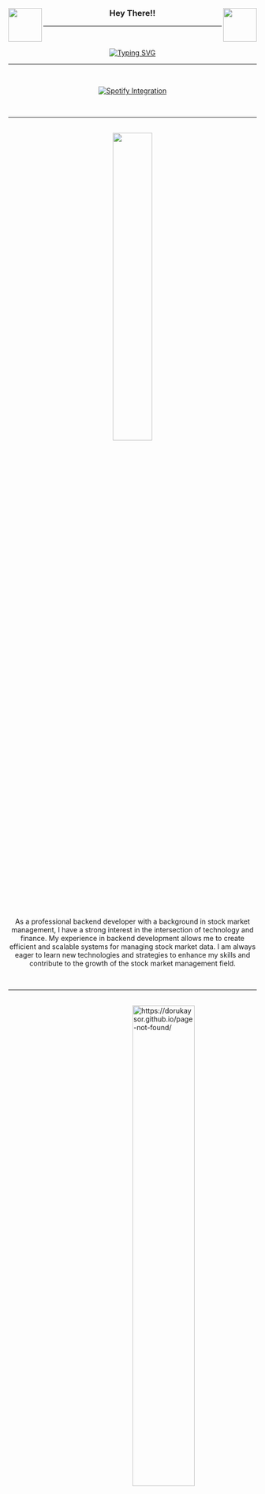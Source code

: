 <br>

<h3 align="center">

<img align="left" src="https://user-images.githubusercontent.com/74038190/213844263-a8897a51-32f4-4b3b-b5c2-e1528b89f6f3.png" height="68">
Hey There!!
<img align="right" src="https://user-images.githubusercontent.com/74038190/213844263-a8897a51-32f4-4b3b-b5c2-e1528b89f6f3.png" height="68">

</h2>

- - - -

<br>
<div align="center">

[![Typing SVG](https://readme-typing-svg.demolab.com?font=Times+New+Roman&size=30&pause=1000&center=true&vCenter=true&random=true&width=435&lines=DORUK+AYSOR;WEB+DEVELOPER;GRAPHICS+DESIGNER)](https://git.io/typing-svg)

</div>

- - - -

<br>
<div align="center">

[![Spotify Integration](https://spotify-github-profile.vercel.app/api/view?uid=6e4teps64skwfesh8uyapsgze&cover_image=true&theme=natemoo-re&show_offline=false&background_color=000000&interchange=false&bar_color=ffffff&bar_color_cover=true)](https://spotify-github-profile.vercel.app/api/view?uid=6e4teps64skwfesh8uyapsgze&redirect=true)

</div>
<br>

- - - -

<br>
<div align="center">

<img src="https://user-images.githubusercontent.com/74038190/213910845-af37a709-8995-40d6-be59-724526e3c3d7.gif" width="40%">

</div>
<br>
<p align="center">As a professional backend developer with a background in stock market management, I have a strong interest in the intersection of technology and finance. My experience in backend development allows me to create efficient and scalable systems for managing stock market data. I am always eager to learn new technologies and strategies to enhance my skills and contribute to the growth of the stock market management field.</p>

<br>

- - - -

<br>
<img align="right" src="https://user-images.githubusercontent.com/74038190/212750996-938b257b-266c-45a7-9af7-655341c0f58b.gif" width="50%" alt="https://dorukaysor.github.io/page-not-found/">
<img src="https://user-images.githubusercontent.com/74038190/212750155-3ceddfbd-19d3-40a3-87af-8d329c8323c4.gif" width="50%" alt="https://dorukaysor.github.io/page-not-found/">
<img align="right" src="https://user-images.githubusercontent.com/74038190/212750680-266fa8aa-39f1-4e8b-8873-7181dbaf3d7c.gif" width="50%" alt="https://dorukaysor.github.io/page-not-found/">
<img src="https://user-images.githubusercontent.com/74038190/212747903-e9bdf048-2dc8-41f9-b973-0e72ff07bfba.gif" width="50%" alt="https://dorukaysor.github.io/page-not-found/">

<div align="center">

<img src="https://user-images.githubusercontent.com/74038190/235294015-47144047-25ab-417c-af1b-6746820a20ff.gif" width="100px" alt="https://discordapp.com/users/1022125906321473628">
<img src="https://user-images.githubusercontent.com/74038190/235294013-a33e5c43-a01c-43f6-b44d-a406d8b4ab75.gif" width="100px" alt="https://instagram.com/dorukaysor/">
<img src="https://user-images.githubusercontent.com/74038190/235294019-40007353-6219-4ec5-b661-b3c35136dd0b.gif" width="100px" alt="https://dorukaysor.github.io/page-not-found/">

</div>
<br>

- - - -

<br>

<br>

- - - -